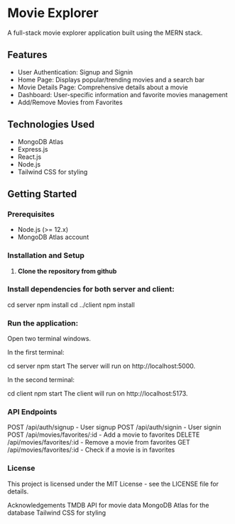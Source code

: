 # Movie Explorer

A full-stack movie explorer application built using the MERN stack.

## Features

- User Authentication: Signup and Signin
- Home Page: Displays popular/trending movies and a search bar
- Movie Details Page: Comprehensive details about a movie
- Dashboard: User-specific information and favorite movies management
- Add/Remove Movies from Favorites

## Technologies Used

- MongoDB Atlas
- Express.js
- React.js
- Node.js
- Tailwind CSS for styling

## Getting Started

### Prerequisites

- Node.js (>= 12.x)
- MongoDB Atlas account

### Installation and Setup

1. **Clone the repository from github**
   
### Install dependencies for both server and client:


cd server
npm install
cd ../client
npm install


### Run the application:

Open two terminal windows.

In the first terminal:

cd server
npm start
The server will run on http://localhost:5000.

In the second terminal:

cd client
npm start
The client will run on http://localhost:5173.

### API Endpoints
POST /api/auth/signup - User signup
POST /api/auth/signin - User signin
POST /api/movies/favorites/:id - Add a movie to favorites
DELETE /api/movies/favorites/:id - Remove a movie from favorites
GET /api/movies/favorites/:id - Check if a movie is in favorites

### License
This project is licensed under the MIT License - see the LICENSE file for details.

Acknowledgements
TMDB API for movie data
MongoDB Atlas for the database
Tailwind CSS for styling
